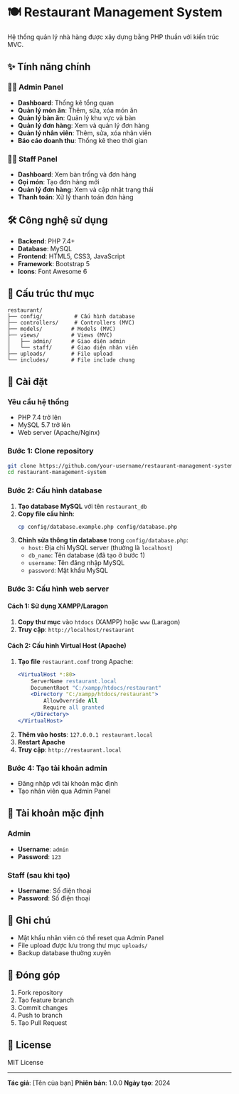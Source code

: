 # 🍽️ Restaurant Management System

Hệ thống quản lý nhà hàng được xây dựng bằng PHP thuần với kiến trúc MVC.

## ✨ Tính năng chính

### 👨‍💼 **Admin Panel**
- **Dashboard**: Thống kê tổng quan
- **Quản lý món ăn**: Thêm, sửa, xóa món ăn
- **Quản lý bàn ăn**: Quản lý khu vực và bàn
- **Quản lý đơn hàng**: Xem và quản lý đơn hàng
- **Quản lý nhân viên**: Thêm, sửa, xóa nhân viên
- **Báo cáo doanh thu**: Thống kê theo thời gian

### 👨‍💻 **Staff Panel**
- **Dashboard**: Xem bàn trống và đơn hàng
- **Gọi món**: Tạo đơn hàng mới
- **Quản lý đơn hàng**: Xem và cập nhật trạng thái
- **Thanh toán**: Xử lý thanh toán đơn hàng

## 🛠️ Công nghệ sử dụng

- **Backend**: PHP 7.4+
- **Database**: MySQL
- **Frontend**: HTML5, CSS3, JavaScript
- **Framework**: Bootstrap 5
- **Icons**: Font Awesome 6

## 📁 Cấu trúc thư mục

```
restaurant/
├── config/          # Cấu hình database
├── controllers/     # Controllers (MVC)
├── models/         # Models (MVC)
├── views/          # Views (MVC)
│   ├── admin/      # Giao diện admin
│   └── staff/      # Giao diện nhân viên
├── uploads/        # File upload
└── includes/       # File include chung
```

## 🚀 Cài đặt

### Yêu cầu hệ thống
- PHP 7.4 trở lên
- MySQL 5.7 trở lên
- Web server (Apache/Nginx)

### Bước 1: Clone repository
```bash
git clone https://github.com/your-username/restaurant-management-system.git
cd restaurant-management-system
```

### Bước 2: Cấu hình database
1. **Tạo database MySQL** với tên `restaurant_db`
2. **Copy file cấu hình**:
   ```bash
   cp config/database.example.php config/database.php
   ```
3. **Chỉnh sửa thông tin database** trong `config/database.php`:
   - `host`: Địa chỉ MySQL server (thường là `localhost`)
   - `db_name`: Tên database (đã tạo ở bước 1)
   - `username`: Tên đăng nhập MySQL
   - `password`: Mật khẩu MySQL

### Bước 3: Cấu hình web server

#### **Cách 1: Sử dụng XAMPP/Laragon**
1. **Copy thư mục** vào `htdocs` (XAMPP) hoặc `www` (Laragon)
2. **Truy cập**: `http://localhost/restaurant`

#### **Cách 2: Cấu hình Virtual Host (Apache)**
1. **Tạo file** `restaurant.conf` trong Apache:
   ```apache
   <VirtualHost *:80>
       ServerName restaurant.local
       DocumentRoot "C:/xampp/htdocs/restaurant"
       <Directory "C:/xampp/htdocs/restaurant">
           AllowOverride All
           Require all granted
       </Directory>
   </VirtualHost>
   ```
2. **Thêm vào hosts**: `127.0.0.1 restaurant.local`
3. **Restart Apache**
4. **Truy cập**: `http://restaurant.local`

### Bước 4: Tạo tài khoản admin
- Đăng nhập với tài khoản mặc định
- Tạo nhân viên qua Admin Panel

## 👤 Tài khoản mặc định

### Admin
- **Username**: `admin`
- **Password**: `123`

### Staff (sau khi tạo)
- **Username**: Số điện thoại
- **Password**: Số điện thoại

## 📝 Ghi chú

- Mật khẩu nhân viên có thể reset qua Admin Panel
- File upload được lưu trong thư mục `uploads/`
- Backup database thường xuyên

## 🤝 Đóng góp

1. Fork repository
2. Tạo feature branch
3. Commit changes
4. Push to branch
5. Tạo Pull Request

## 📄 License

MIT License

---

**Tác giả**: [Tên của bạn]
**Phiên bản**: 1.0.0
**Ngày tạo**: 2024 